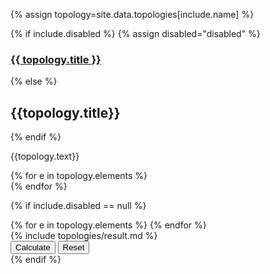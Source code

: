 {% assign topology=site.data.topologies[include.name] %}

{% if include.disabled %}
  {% assign disabled="disabled" %}
### [{{ topology.title }}](/topologies/{{name}}/index.html)
{% else %}
## {{topology.title}}
{% endif %}

<p>
{{topology.text}}
</p>

<div class="btn-group btn-group-border" role="group">
{% for e in topology.elements %}
  <div id="element-button-{{e}}"
      class="btn btn-default no-padding {{disabled}} {{active}}"
      data-element-button="{{e}}"
      onClick="app.selectTopologyElement('{{name}}', '{{e}}')">
    <div id="icon-el-{{e}}" class="icon-el-{{e}} normal"></div>
  </div>
{% endfor %}
</div>

{% if include.disabled == null %}

<div id='alert-placeholder'></div>

<div id="element-form">
{% for e in topology.elements %}
  <div id="element-form-{{e}}" hidden data-element-form="{{e}}">
  {% include topologies/element-form.md element=e %}
  </div><!-- end form -->
{% endfor %}
  <div id="result" class="hidden container row">
  {% include topologies/result.md %}
  </div>
</div>

<div class="pull-right">
  <button id="save-button" onClick="app.saveSystem()" 
      class="btn-primary btn">Calculate</button>
  <button id="reset-button" onClick="app.resetSystem()"
      class="btn-primary btn">Reset</button>
</div>
{% endif %}